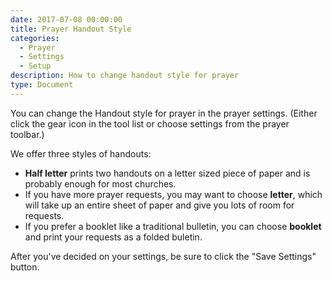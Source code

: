 ```yaml
---
date: 2017-07-08 00:00:00
title: Prayer Handout Style
categories:
  - Prayer
  - Settings
  - Setup
description: How to change handout style for prayer
type: Document
---
```



You can change the Handout style for prayer in the prayer settings. (Either click the gear icon in the tool list or choose settings from the prayer toolbar.)

We offer three styles of handouts:

* **Half letter** prints two handouts on a letter sized piece of paper and is probably enough for most churches.
* If you have more prayer requests, you may want to choose **letter**, which will take up an entire sheet of paper and give you lots of room for requests.
* If you prefer a booklet like a traditional bulletin, you can choose **booklet** and print your requests as a folded buletin.

After you've decided on your settings, be sure to click the "Save Settings" button.